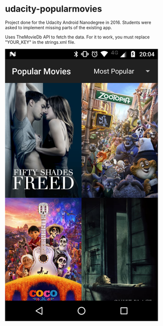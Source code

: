 # udacity-popularmovies
Project done for the Udacity Android Nanodegree in 2016.
Students were asked to implement missing parts of the existing app.

Uses TheMovieDb API to fetch the data.
For it to work, you must replace "YOUR_KEY" in the strings.xml file.

![Screenshot](Screenshot_20180419-200415.png)
